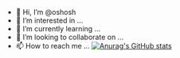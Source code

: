 - 👋 Hi, I’m @oshosh
- 👀 I’m interested in ...
- 🌱 I’m currently learning ...
- 💞️ I’m looking to collaborate on ...
- 📫 How to reach me ...
[![Anurag's GitHub stats](https://github-readme-stats.vercel.app/api?username=anuraghazra)](https://github.com/anuraghazra/github-readme-stats)

<!---
oshosh/oshosh is a ✨ special ✨ repository because its `README.md` (this file) appears on your GitHub profile.
You can click the Preview link to take a look at your changes.
--->
